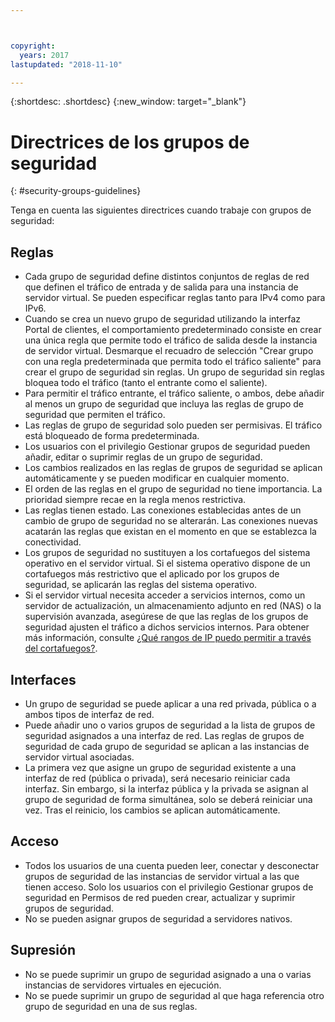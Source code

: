 ```yaml
---



copyright:
  years: 2017
lastupdated: "2018-11-10"

---
```


{:shortdesc: .shortdesc}
{:new_window: target="_blank"}

# Directrices de los grupos de seguridad
{: #security-groups-guidelines}

Tenga en cuenta las siguientes directrices cuando trabaje con grupos de seguridad:

## Reglas

* Cada grupo de seguridad define distintos conjuntos de reglas de red que definen el tráfico de entrada y de salida para una instancia de servidor virtual. Se pueden especificar reglas tanto para IPv4 como para IPv6.
* Cuando se crea un nuevo grupo de seguridad utilizando la interfaz Portal de clientes, el comportamiento predeterminado consiste en crear una única regla que permite todo el tráfico de salida desde la instancia de servidor virtual. Desmarque el recuadro de selección "Crear grupo con una regla predeterminada que permita todo el tráfico saliente" para crear el grupo de seguridad sin reglas. Un grupo de seguridad sin reglas bloquea todo el tráfico (tanto el entrante como el saliente).
* Para permitir el tráfico entrante, el tráfico saliente, o ambos, debe añadir al menos un grupo de seguridad que incluya las reglas de grupo de seguridad que permiten el tráfico.
* Las reglas de grupo de seguridad solo pueden ser permisivas. El tráfico está bloqueado de forma predeterminada.
* Los usuarios con el privilegio Gestionar grupos de seguridad pueden añadir, editar o suprimir reglas de un grupo de seguridad.
* Los cambios realizados en las reglas de grupos de seguridad se aplican automáticamente y se pueden modificar en cualquier momento.
* El orden de las reglas en el grupo de seguridad no tiene importancia. La prioridad siempre recae en la regla menos restrictiva.
* Las reglas tienen estado. Las conexiones establecidas antes de un cambio de grupo de seguridad no se alterarán. Las conexiones nuevas acatarán las reglas que existan en el momento en que se establezca la conectividad.
* Los grupos de seguridad no sustituyen a los cortafuegos del sistema operativo en el servidor virtual. Si el sistema operativo dispone de un cortafuegos más restrictivo que el aplicado por los grupos de seguridad, se aplicarán las reglas del sistema operativo.
* Si el servidor virtual necesita acceder a servicios internos, como un servidor de actualización, un almacenamiento adjunto en red (NAS) o la supervisión avanzada, asegúrese de que las reglas de los grupos de seguridad ajusten el tráfico a dichos servicios internos. Para obtener más información, consulte [¿Qué rangos de IP puedo permitir a través del cortafuegos?](/docs/infrastructure/hardware-firewall-dedicated?topic=hardware-firewall-dedicated-ibm-cloud-ip-ranges).

## Interfaces

* Un grupo de seguridad se puede aplicar a una red privada, pública o a ambos tipos de interfaz de red.
* Puede añadir uno o varios grupos de seguridad a la lista de grupos de seguridad asignados a una interfaz de red. Las reglas de grupos de seguridad de cada grupo de seguridad se aplican a las instancias de servidor virtual asociadas.
* La primera vez que asigne un grupo de seguridad existente a una interfaz de red (pública o privada), será necesario reiniciar cada interfaz.  Sin embargo, si la interfaz pública y la privada se asignan al grupo de seguridad de forma simultánea, solo se deberá reiniciar una vez.  Tras el reinicio, los cambios se aplican automáticamente.

## Acceso

* Todos los usuarios de una cuenta pueden leer, conectar y desconectar grupos de seguridad de las instancias de servidor virtual a las que tienen acceso. Solo los usuarios con el privilegio Gestionar grupos de seguridad en Permisos de red pueden crear, actualizar y suprimir grupos de seguridad.
* No se pueden asignar grupos de seguridad a servidores nativos.

## Supresión

* No se puede suprimir un grupo de seguridad asignado a una o varias instancias de servidores virtuales en ejecución.
* No se puede suprimir un grupo de seguridad al que haga referencia otro grupo de seguridad en una de sus reglas.
